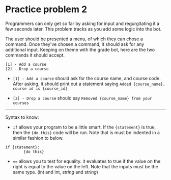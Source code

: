 # Practice problem 2
Programmers can only get so far by asking for input and regurgitating it a few seconds later. This problem tracks as you add some logic into the bot.

The user should be presented a menu, of which they can chose a command. Once they've chosen a command, it should ask for any additional input. Keeping on theme with the grade bot, here are the two commands it should accept.
```
[1] - Add a course
[2] - Drop a course
```
* `[1] - Add a course` should ask for the course name, and course code. After asking, it should print out a statement saying `Added {course_name}, course id is {course_id}`

* `[2] - Drop a course` should say `Removed {course_name} from your courses`
---
Syntax to know:
* `if` allows your program to be a little smart. If the `{statement}` is true, then the `{do this}` code will be run. Note that is must be indented in a similar fashion to below.
```
if {statement}:
        {do this}
```
* `==` allows you to test for equality. it evaluates to true if the value on the right is equal to the value on the left. Note that the inputs must be the same type. (int and int, str*ing* and str*ing*)

